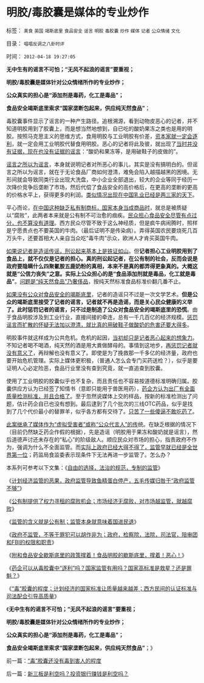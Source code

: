 # 明胶/毒胶囊是媒体的专业炒作

标签： `美食` `英国` `竭斯底里` `食品安全` `谣言` `明胶` `毒胶囊` `炒作` `媒体` `记者` `公众情绪` `文化` 

目录： `唱唱反调之八卦时评`

时间： `2012-04-18 19:27:05`

**无中生有的谣言不可怕；“无风不起浪的谣言”要重视；**

**明胶/毒胶囊是媒体针对公众情绪所作的专业炒作；**

**公众真实的担心是“添加剂是毒药，化工是毒品”；**

**食品安全竭斯底里索求“国家垄断包起来，供应纯天然食品”**；

毒胶囊事件显示了谣言的一种产生路径。追根溯源，看到动物皮恶心的记者，并不知道明胶用到了胶囊上，而是想当然地想到，自已吃的酸奶果冻之类也是用的明胶。按照马克思主义的思维方式，食用明胶与工业明胶有价差，[资本家就一定会逐利](../../../2011/6/17/逐利的资本保证了物美价廉高安全性.md)，就一定会用工业明胶代替食用明胶。恶心的记者将此及彼，就出现了[当时并没有证据，现在也没有证据的谣言](../../../2012/4/10/附和食品安全歇斯底里的民粹，撑着！恶心！.md)：“酸奶和果冻等，是用破鞋子的皮做的”。

[谣言之所以为谣言](../../../2012/4/16/童奴是有可能的，童工是不存在的；.md)，本身就说明记者对所恶心的事儿，其实是没有搞明白的。但谣言之所以为谣言，就在于无论食品厂商如何澄清，难免会陷入越描越黑的困境。无形间就会导致同类行业出现大洗盘，中小企业全部退出，较大的企业等同于经历一次降价竞争后垄断了市场，然后代偿了食品安全的高价格后，在更高的垄断的更高的价格水平上，获得更多的利润。[类似情况出现在中国乳业已经是两三家的天下](../../../2011/6/18/非法举报伊利，合法造谣金龙鱼.md)。

平心而论，[在中国这种缺乏私有制商标，国家本身当成商品时](../../../2011/6/11/监管越严,越是质次价高.md)，就总是被质疑以“腐败”，此两者本来就是公有制不可治愈的痼疾。[民众担心食品安全尽管有点过分，也不算没有道理](../../../2011/6/13/食品安全道德化的竭斯底里.md)。西方民众尽管不致于这么神经质，但是疯牛病闹腾时，照样是宁愿贵点也不要英国的牛肉。（最后证明不是传染病）。弄得英国农民要烧死几百万头牛，还要首相大人亲自当众吃“毒牛肉”示众，欧洲人才肯买英国牛肉。

[如果说记者是造谣传谣，刑讼起来基本上是铁证如山](../../../2011/6/8/美国司法争论：有造谣诽谤的自由吗？.md)。但**记者担心工业明胶用到了食品上，就不仅仅是记者的担心。真的刑讼起记者，在公有制的社会，反而会说是政府要隐瞒什么四聚氰胺五鹿奶粉的真相，本来不是真的都弄得更象真的。大概这就是“公信力丧失”之意。实际上公众担心的是“食品添加剂就是毒品，化工就是毒品”**。[问题是“纯天然食品”乃奢侈品](../../../2011/6/13/转基因禁入侵犯了消费者的人权.md)，按纯天然标准食品标准价翻几番不止。

[如果没有公众对食品安全的竭斯底里](../../../2012/2/13/食品安全不必歇斯底里，造假也需要成本.md)，记者的造谣只不过是一次文学艺术。**但是公众的竭斯底里接受了记者的谣言，记者就不再是造谣，而是关心民众健康的义举了。此时惩罚记者的谣言，只不过是制造了公众对食品安全的竭斯底里的恐慌**。由于食品明胶涉及到工业行业，直接间接的牵连，总有一千几百亿的经济规模。[惩罚谣言而扩散的怀疑无法加以澄清，就比真的用破鞋子做酸奶的危害还要大得多](../../../2012/4/17/谣言有危害，防范谣言也有代价.md)。

明胶事件就这样成为公共危机。危机的起因，[当初却只是记者恶心起来的想象力](../../../2011/6/18/食品安全有成本，不可以无限索求.md)。不知记者喝不喝酒，纯天然的酒是用大粪做酵母的。事情到这地步，[再惩罚记者就没有意义了](../../../2012/4/4/画蛇添足的“严打谣言”，恐惧的不是“造谣传谣的人”.md)，再辩解也没有意义了。即使是为了挽救那一千多亿的经济量，政府也要开始危机管理。实际上媒体更积极，（普通人怎么会专门买药送检？），似乎是要证明人心必定险恶，食品行业里没有查到究竟，就一直追查到胶囊。

使用了工业明胶的胶囊似乎也不复杂，而且责任也不容易按道德标准明确归属。胶囊供应方认为已经签了知情书（意即只能用于兽医用药），[药企方认为出厂有全面质量检测标准，并且合格了](../../../2011/6/28/广州乳业有良心的奸商.md)。至于忽然说媒体上交的样品，按新的标准检测出了问题，估计药企自已也没有想到。最后逮到了几个批次的三线OTC药品，似乎是找到了几个代价最小的替罪羊，似乎各方都有交待了。[只苦了一些傻逼不敢吃药了](../../../2011/6/14/明码标示转基因，尊重竭斯底里者的焦虑.md)。

[此案继承了媒体作为“虚拟受害者”或称“公众代言人”的传](../../../2010/12/9/传媒和记者不负责“绝对真实”;维基解密不可能泄密；.md)统。在缺乏根据的情况下（目前仍然缺乏药企作假的根据），先是造谣（明胶用于果冻和酸奶就是谣言），然后道德声讨还未存在的“私心”的阶级敌人。顺应民众对市场的担心，指责政府不作为，强调为什么不全面监管。而[实际上政府已经大得不得了，监管早就已经是全世界第一位](../../../2011/10/9/300-年率的高利贷小意思！300-的利润小意思！.md)；药监局食监委表示现条件下无法再进一步监管了。怎么办？

本系列可参考以下文集：《[自由的选择，法治的规范，专制的监管](../../../2011/7/16/自由的选择，法治的规范，专制的监管.md)》

《[计划经济监管的恶果，政府监管导致鱼精蛋白停产，五毛传媒归咎于“政府监管不够”](../../../2011/9/19/鱼精蛋白，监管的恶果,用万能的监管“纠正”.md)》

《[公有制提供了权力寻租的腐败机会；市场经济无腐败，对市场越监管，就越腐败](../../../2011/10/9/300-年率的高利贷小意思！300-的利润小意思！.md)》

《[监管的含义就是公有制；监管本身就意味着国进民退](../../../2012/3/7/监管的含义就是公有制；监管本身就意味着国进民退.md)》

《[政府不监管，不等于罪犯可以胡作非为；政府，检察院，法院，司法官，陪审团和FBI的权限和职责](../../../2012/4/6/政府，检察院，法院，司法官，陪审团和FBI的权限和职责.md)》

《[附和食品安全歇斯底里的政策撑着！食品明胶的歇斯底里，撑着！恶心！](../../../2012/4/10/附和食品安全歇斯底里的民粹，撑着！恶心！.md)》

《[药企可以从毒胶囊中“逐利”吗？国家监管有用吗？国家高标准是救星？还是罪魁？](../../../2012/4/18/药企可以从毒胶囊中“逐利”吗？.md)》

《[“毒”胶囊的程度；计划经济的国家标准让质量越来越差；西方民间的认证标准与司法配合引导高质量](../../../2012/4/18/药企可以从毒胶囊中“逐利”吗？.md)》

《**无中生有的谣言不可怕；“无风不起浪的谣言”要重视；**

**明胶/毒胶囊是媒体针对公众情绪所作的专业炒作；**

**公众真实的担心是“添加剂是毒药，化工是毒品”；**

**食品安全竭斯底里索求“国家垄断包起来，供应纯天然食品”**；》



前一篇：[“毒”胶囊还没有毒到害人的程度](../../../2012/4/18/“毒”胶囊还没有毒到害人的程度.md)

后一篇：[新三板是利空吗？投资银行赚钱是利空吗？](../../../2012/4/18/新三板是利空吗？投资银行赚钱是利空吗？.md)